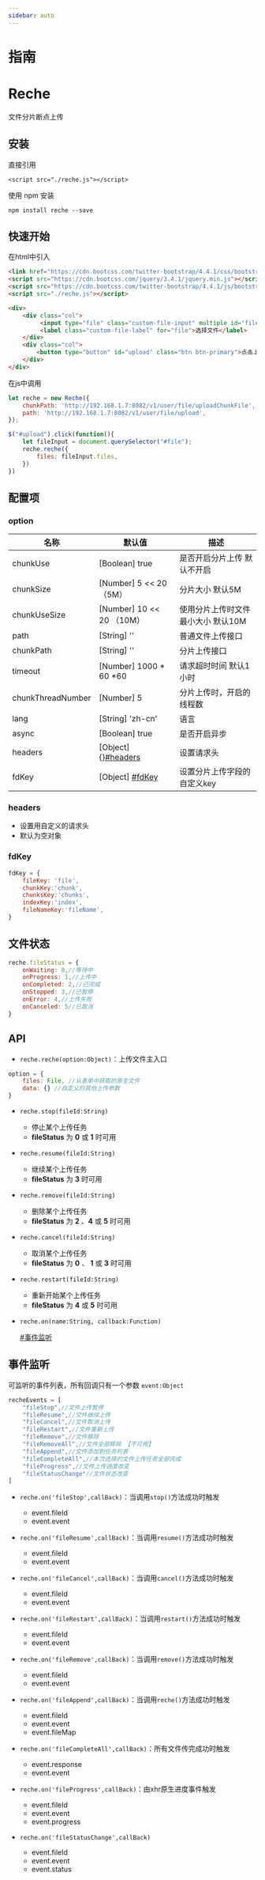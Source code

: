 ```yaml
---
sidebar: auto
---
```


# 指南
# Reche
文件分片断点上传

## 安装

直接引用
```
<script src="./reche.js"></script>
```

使用 npm 安装
```
npm install reche --save
```

## 快速开始

在html中引入
```html
<link href="https://cdn.bootcss.com/twitter-bootstrap/4.4.1/css/bootstrap.min.css">
<script src="https://cdn.bootcss.com/jquery/3.4.1/jquery.min.js"></script>
<script src="https://cdn.bootcss.com/twitter-bootstrap/4.4.1/js/bootstrap.min.js"></script>
<script src="./reche.js"></script>

<div>
    <div class="col">
         <input type="file" class="custom-file-input" multiple id="file">
         <label class="custom-file-label" for="file">选择文件</label>
    </div>
    <div class="col">
        <button type="button" id="upload" class="btn btn-primary">点击上传</button>
    </div>
</div>
```
在js中调用
```js
let reche = new Reche({
    chunkPath: 'http://192.168.1.7:8082/v1/user/file/uploadChunkFile',
    path: 'http://192.168.1.7:8082/v1/user/file/upload',
});

$("#upload").click(function(){
    let fileInput = document.querySelector("#file");
    reche.reche({
        files: fileInput.files,
    })
})
```



## 配置项
### option
| 名称                 | 默认值                               | 描述                                                                 |
| -------------------- | ------------------------------------| --------------------------------------------------------------------|
| chunkUse             | [Boolean] true                      | 是否开启分片上传 默认不开启                                            |
| chunkSize            | [Number] 5 << 20 （5M）             | 分片大小 默认5M                                                       |
| chunkUseSize         | [Number] 10 << 20  （10M）          | 使用分片上传时文件最小大小 默认10M                                      |
| path                 | [String] ''                         | 普通文件上传接口                                                      |
| chunkPath            | [String] ''                         | 分片上传接口                                                          |
| timeout              | [Number] 1000 * 60 *60              | 请求超时时间 默认1小时                                                 |
| chunkThreadNumber    | [Number] 5                          | 分片上传时，开启的线程数                                               |
| lang                 | [String] 'zh-cn'                    | 语言                                                                 |
| async                | [Boolean] true                      | 是否开启异步                                                          |
| headers              | [Object] {}[#headers](#headers)     | 设置请求头                                                            |
| fdKey                | [Object] [#fdKey](#fdKey)           | 设置分片上传字段的自定义key                                             |

### headers
- 设置用自定义的请求头
- 默认为空对象

### fdKey
```js
fdKey = {
    fileKey: 'file',
    chunkKey:'chunk',
    chunksKey:'chunks',
    indexKey:'index',
    fileNameKey:'fileName',
}
```

## 文件状态
```js
reche.fileStatus = {
    onWaiting: 0,//等待中
    onProgress: 1,//上传中
    onCompleted: 2,//已完成
    onStopped: 3,//已暂停
    onError: 4,//上传失败
    onCanceled: 5//已取消
}
```

## API
- `reche.reche(option:Object)`：上传文件主入口
```js
option = {
    files: File, //从表单中获取的原生文件
    data: {} //自定义的其他上传参数
}
```
- `reche.stop(fileId:String)`
    - 停止某个上传任务
    - __fileStatus__ 为 __0__ 或 __1__ 时可用
 
- `reche.resume(fileId:String)`
    - 继续某个上传任务
    - __fileStatus__ 为 __3__ 时可用

- `reche.remove(fileId:String)`
    - 删除某个上传任务
    - __fileStatus__ 为 __2__ 、__4__ 或 __5__ 时可用

- `reche.cancel(fileId:String)`
    - 取消某个上传任务
    - __fileStatus__ 为 __0__ 、 __1__ 或 __3__ 时可用

- `reche.restart(fileId:String)`
    - 重新开始某个上传任务
    - __fileStatus__ 为 __4__ 或 __5__ 时可用

- `reche.on(name:String, callback:Function)`

    [#事件监听](#事件监听) 

## 事件监听
可监听的事件列表，所有回调只有一个参数 `event:Object`
```js
recheEvents = [
    "fileStop",//文件上传暂停
    "fileResume",//文件继续上传
    "fileCancel",//文件取消上传
    "fileRestart",//文件重新上传
    "fileRemove",//文件移除
    "fileRemoveAll",//文件全部移除 【不可用】
    "fileAppend",//文件添加到任务列表
    "fileCompleteAll",//本次选择的文件上传任务全部完成
    "fileProgress",//文件上传进度改变
    "fileStatusChange"//文件状态改变
]
```

- `reche.on('fileStop',callBack)`：当调用`stop()`方法成功时触发
    - event.fileId
    - event.event
    
- `reche.on('fileResume',callBack)`：当调用`resume()`方法成功时触发
    - event.fileId
    - event.event

- `reche.on('fileCancel',callBack)`：当调用`cancel()`方法成功时触发
    - event.fileId
    - event.event
    
- `reche.on('fileRestart',callBack)`：当调用`restart()`方法成功时触发
    - event.fileId
    - event.event
    
- `reche.on('fileRemove',callBack)`：当调用`remove()`方法成功时触发
    - event.fileId
    - event.event

- `reche.on('fileAppend',callBack)`：当调用`reche()`方法成功时触发
    - event.fileId
    - event.event
    - event.fileMap

- `reche.on('fileCompleteAll',callBack)`：所有文件传完成功时触发
    - event.response
    - event.event
    
- `reche.on('fileProgress',callBack)`：由xhr原生进度事件触发
    - event.fileId
    - event.event
    - event.progress

- `reche.on('fileStatusChange',callBack)`
    - event.fileId
    - event.event
    - event.status
                                     





